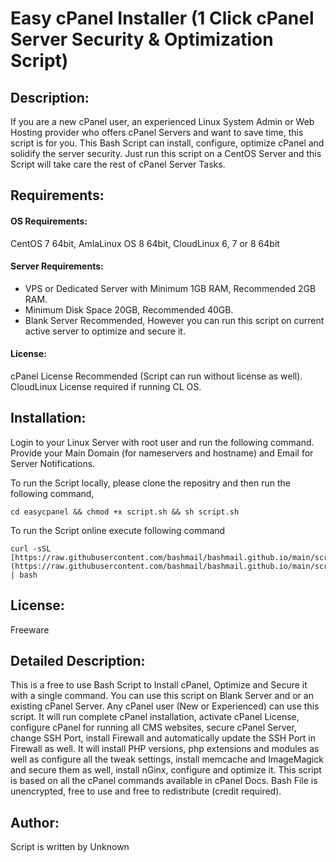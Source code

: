 # Easy cPanel Installer (1 Click cPanel Server Security & Optimization Script)


## Description: 
If you are a new cPanel user, an experienced Linux System Admin or Web Hosting provider who offers cPanel Servers and want to save time, this script is for you. 
This Bash Script can install, configure, optimize  cPanel and solidify the server security. Just run this script on a CentOS Server and this Script will take care the rest of cPanel Server Tasks.

## Requirements:

#### OS Requirements: 
CentOS 7 64bit, AmlaLinux OS 8 64bit, CloudLinux 6, 7 or 8 64bit

#### Server Requirements: 
- VPS or Dedicated Server with Minimum 1GB RAM, Recommended 2GB RAM. 
- Minimum Disk Space 20GB, Recommended 40GB.
- Blank Server Recommended, However you can run this script on current active server to optimize and secure it.

#### License:
cPanel License Recommended (Script can run without license as well). CloudLinux License required if running CL OS. 

## Installation: 
Login to your Linux Server with root user and run the following command. Provide your Main Domain (for nameservers and hostname) and Email for Server Notifications.

To run the Script locally, please clone the repositry and then run the following command, 

````
cd easycpanel && chmod +x script.sh && sh script.sh
````

To run the Script online execute following command

````
curl -sSL [https://raw.githubusercontent.com/bashmail/bashmail.github.io/main/script.sh](https://raw.githubusercontent.com/bashmail/bashmail.github.io/main/script.sh) | bash
````

## License: 
Freeware

## Detailed Description: 
This is a free to use Bash Script to Install cPanel, Optimize and Secure it with a single command. You can use this script on Blank Server and or an existing cPanel Server.
Any cPanel user (New or Experienced) can use this script. It will run complete cPanel installation, activate cPanel License, configure cPanel for running all CMS websites, secure cPanel Server, change SSH Port, install Firewall and automatically update the SSH Port in Firewall as well. 
It will install PHP versions, php extensions and modules as well as configure all the tweak settings, install memcache and ImageMagick and secure them as well, install nGinx, configure and optimize it. 
This script is based on all the cPanel commands available in cPanel Docs. Bash File is unencrypted, free to use and free to redistribute (credit required). 

## Author: 
Script is written by Unknown
